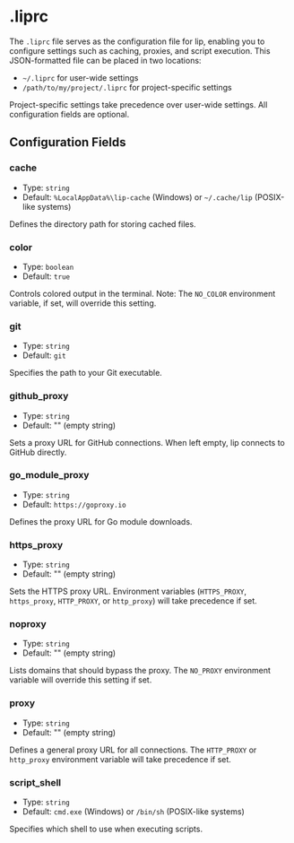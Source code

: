 # .liprc

The `.liprc` file serves as the configuration file for lip, enabling you to configure settings such as caching, proxies, and script execution. This JSON-formatted file can be placed in two locations:

- `~/.liprc` for user-wide settings
- `/path/to/my/project/.liprc` for project-specific settings

Project-specific settings take precedence over user-wide settings. All configuration fields are optional.

## Configuration Fields

### cache

- Type: `string`
- Default: `%LocalAppData%\lip-cache` (Windows) or `~/.cache/lip` (POSIX-like systems)

Defines the directory path for storing cached files.

### color

- Type: `boolean`
- Default: `true`

Controls colored output in the terminal. Note: The `NO_COLOR` environment variable, if set, will override this setting.

### git

- Type: `string`
- Default: `git`

Specifies the path to your Git executable.

### github_proxy

- Type: `string`
- Default: "" (empty string)

Sets a proxy URL for GitHub connections. When left empty, lip connects to GitHub directly.

### go_module_proxy

- Type: `string`
- Default: `https://goproxy.io`

Defines the proxy URL for Go module downloads.

### https_proxy

- Type: `string`
- Default: "" (empty string)

Sets the HTTPS proxy URL. Environment variables (`HTTPS_PROXY`, `https_proxy`, `HTTP_PROXY`, or `http_proxy`) will take precedence if set.

### noproxy

- Type: `string`
- Default: "" (empty string)

Lists domains that should bypass the proxy. The `NO_PROXY` environment variable will override this setting if set.

### proxy

- Type: `string`
- Default: "" (empty string)

Defines a general proxy URL for all connections. The `HTTP_PROXY` or `http_proxy` environment variable will take precedence if set.

### script_shell

- Type: `string`
- Default: `cmd.exe` (Windows) or `/bin/sh` (POSIX-like systems)

Specifies which shell to use when executing scripts.
